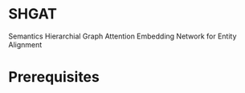 # SHGAT
Semantics Hierarchial Graph Attention Embedding Network for Entity Alignment
# Prerequisites

